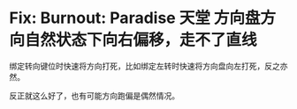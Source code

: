 # Fix: Burnout: Paradise 天堂 方向盘方向自然状态下向右偏移，走不了直线

绑定转向键位时快速将方向打死，比如绑定左转时快速将方向盘向左打死，反之亦然。

反正就这么好了，也有可能方向跑偏是偶然情况。